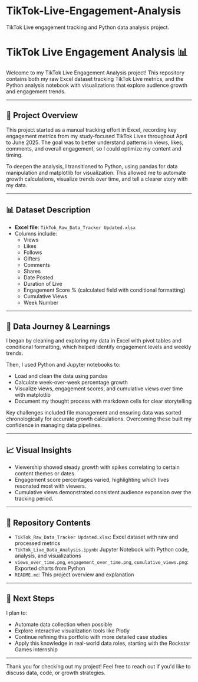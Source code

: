 # TikTok-Live-Engagement-Analysis
TikTok Live engagement tracking and Python data analysis project.
# TikTok Live Engagement Analysis 📊

Welcome to my TikTok Live Engagement Analysis project! This repository contains both my raw Excel dataset tracking TikTok Live metrics, and the Python analysis notebook with visualizations that explore audience growth and engagement trends.

---

## 📁 Project Overview

This project started as a manual tracking effort in Excel, recording key engagement metrics from my study-focused TikTok Lives throughout April to June 2025. The goal was to better understand patterns in views, likes, comments, and overall engagement, so I could optimize my content and timing.

To deepen the analysis, I transitioned to Python, using pandas for data manipulation and matplotlib for visualization. This allowed me to automate growth calculations, visualize trends over time, and tell a clearer story with my data.

---

## 📊 Dataset Description

- **Excel file**: `TikTok_Raw_Data_Tracker Updated.xlsx`  
- Columns include:  
  - Views  
  - Likes  
  - Follows  
  - Gifters  
  - Comments  
  - Shares  
  - Date Posted  
  - Duration of Live  
  - Engagement Score % (calculated field with conditional formatting)  
  - Cumulative Views  
  - Week Number  

---

## 🧠 Data Journey & Learnings

I began by cleaning and exploring my data in Excel with pivot tables and conditional formatting, which helped identify engagement levels and weekly trends.

Then, I used Python and Jupyter notebooks to:  
- Load and clean the data using pandas  
- Calculate week-over-week percentage growth  
- Visualize views, engagement scores, and cumulative views over time with matplotlib  
- Document my thought process with markdown cells for clear storytelling

Key challenges included file management and ensuring data was sorted chronologically for accurate growth calculations. Overcoming these built my confidence in managing data pipelines.

---

## 📈 Visual Insights

- Viewership showed steady growth with spikes correlating to certain content themes or dates.  
- Engagement score percentages varied, highlighting which lives resonated most with viewers.  
- Cumulative views demonstrated consistent audience expansion over the tracking period.

---

## 📂 Repository Contents

- `TikTok_Raw_Data_Tracker Updated.xlsx`: Excel dataset with raw and processed metrics  
- `TikTok_Live_Data_Analysis.ipynb`: Jupyter Notebook with Python code, analysis, and visualizations  
- `views_over_time.png`, `engagement_over_time.png`, `cumulative_views.png`: Exported charts from Python  
- `README.md`: This project overview and explanation

---

## 🚀 Next Steps

I plan to:  
- Automate data collection when possible  
- Explore interactive visualization tools like Plotly  
- Continue refining this portfolio with more detailed case studies  
- Apply this knowledge in real-world data roles, starting with the Rockstar Games internship

---

Thank you for checking out my project! Feel free to reach out if you'd like to discuss data, code, or growth strategies.  
